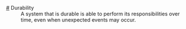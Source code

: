 <dl>
  <dt id="#durability">
    <a href="#durability">#</a>
    Durability
  </dt>
  <dd>
    A system that is durable is able to perform its responsibilities over time, even when unexpected events may occur.
  </dd>
</dl>
